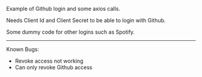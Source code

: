 Example of Github login and some axios calls.

Needs Client Id and Client Secret to be able to login with Github.

Some dummy code for other logins such as Spotify.

---

Known Bugs:

- Revoke access not working
- Can only revoke Github access
